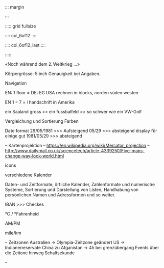 
::: margin

:::


::::: grid fullsize

:::: col_6of12
::::

:::: col_6of12_last
::::

:::::




<div class="example example--h1">
«Noch während dem 2. Weltkrieg …»
</div>






Körpergrösse: 5 inch
Genauigkeit bei Angaben.

Navigation

EN: 1 floor = DE: EG
USA rechnen in blocks, norden süden westen

EN 1 = 7 = l handschrift in Amerika

ein Saaland gross >> ein fussbalfeld >> so schwer wie ein VW-Golf

Vergleichung und Sortierung
Farben

Date format
29/05/1981  >>> Aufsteigend
05/29  >>> absteigend display für einige gut
1981/05/29 >>> absteigend

– Kartenprojektion
  – https://en.wikipedia.org/wiki/Mercator_projection
  – http://www.dailymail.co.uk/sciencetech/article-4339250/Five-maps-change-way-look-world.html


icons

verschiedene Kalender

Daten- und Zeitformate, örtliche Kalender, Zahlenformate und numerische Systeme, Sortierung und Darstellung von Listen, Handhabung von persönlichen Namen und Adressformen und so weiter.

IBAN >>> Checkes


°C / °Fahrenheid

AM/PM

mile/km

– Zeitzonen
    Australien → Olympia-Zeitzone geändert
    US → Indianerreservate
    China zu Afganistan → 4h bei grenzübergang
	Events über die Zeitone hinweg
	Schaltsekunde

–
